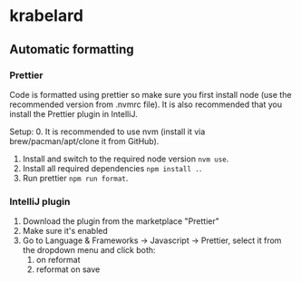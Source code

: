 # krabelard

## Automatic formatting

### Prettier

Code is formatted using prettier so make sure you first install node (use the recommended version from .nvmrc file).
It is also recommended that you install the Prettier plugin in IntelliJ.

Setup:
0. It is recommended to use nvm (install it via brew/pacman/apt/clone it from GitHub).
1. Install and switch to the required node version `nvm use`.
2. Install all required dependencies `npm install .`.
3. Run prettier `npm run format`.

### IntelliJ plugin

1. Download the plugin from the marketplace "Prettier"
2. Make sure it's enabled
3. Go to Language & Frameworks -> Javascript -> Prettier, select it from the dropdown menu and click both:
   1. on reformat
   2. reformat on save